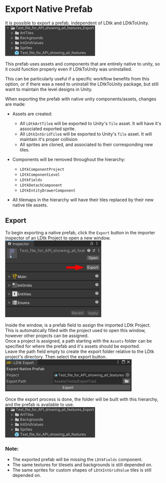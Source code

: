 # Export Native Prefab

It is possible to export a prefab, independent of LDtk and LDtkToUnity.  
![Hierarchy](../../images/img_Unity_ExportNativePrefabHierarchy.png)  

This prefab uses assets and components that are entirely native to unity, so it could function properly even if LDtkToUnity was uninstalled.

This can be particularly useful if a specific workflow benefits from this option, or if there was a need to uninstall the LDtkToUnity package, but still want to maintain the level designs in Unity.

When exporting the prefab with native unity components/assets, changes are made:  

- Assets are created:
  - All `LDtkArtTile`s will be exported to Unity's `Tile` asset. It will have it's associated exported sprite.
  - All `LDtkIntGridTile`s will be exported to Unity's `Tile` asset. It will maintain it's proper collision
  - All sprites are cloned, and associated to their corresponding new tiles.

- Components will be removed throughout the hierarchy:
  - `LDtkComponentProject`
  - `LDtkComponentLevel`
  - `LDtkFields`
  - `LDtkDetachComponent`
  - `LDtkEntityDrawerComponent`

- All tilemaps in the hierarchy will have their tiles replaced by their new native tile assets.

## Export
To begin exporting a native prefab, click the `Export` button in the importer inspector of an LDtk Project to open a new window.  
![ButtonImage](../../images/img_Unity_ExportNativePrefabButton.png)  

Inside the window, is a prefab field to assign the imported LDtk Project.   
This is automatically filled with the project used to open this window, however other projects can be assigned.  
Once a project is assigned, a path starting with the `Assets` folder can be specified for where the prefab and it's assets should be exported.   
Leave the path field empty to create the export folder relative to the LDtk project's directory.
Then select the export button.  
![EditorWindow](../../images/img_Unity_ExportNativePrefabWindow.png)

Once the export process is done, the folder will be built with this hierarchy, and the prefab is available to use.  
![Hierarchy](../../images/img_Unity_ExportNativePrefabHierarchy.png)


### Note:
- The exported prefab will be missing the `LDtkFields` component.
- The same textures for tilesets and backgrounds is still depended on.
- The same sprites for custom shapes of `LDtkIntGridValue` tiles is still depended on.



